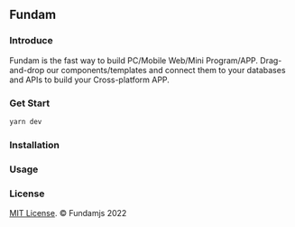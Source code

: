 ## Fundam

### Introduce

Fundam is the fast way to build PC/Mobile Web/Mini Program/APP. Drag-and-drop our components/templates and connect them to your databases and APIs to build your Cross-platform APP.

### Get Start

```bash
yarn dev
```

### Installation

### Usage

### License

[MIT License](http://opensource.org/licenses/mit-license.html). © Fundamjs 2022
